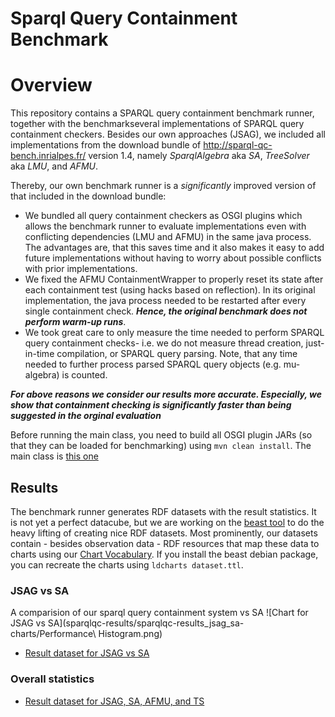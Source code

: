 # Sparql Query Containment Benchmark

# Overview

This repository contains a SPARQL query containment benchmark runner, together with the benchmarkseveral implementations of SPARQL query containment checkers.
Besides our own approaches (JSAG), we included all implementations from the download bundle of
http://sparql-qc-bench.inrialpes.fr/ version 1.4, namely *SparqlAlgebra* aka *SA*, *TreeSolver* aka *LMU*, and *AFMU*.

Thereby, our own benchmark runner is a *significantly* improved version of that included in the download bundle:

* We bundled all query containment checkers as OSGI plugins which allows the benchmark runner to evaluate implementations even with conflicting dependencies (LMU and AFMU) in the same java process. The advantages are, that this saves time and it also makes it easy to add future implementations without having to worry about possible conflicts with prior implementations.
* We fixed the AFMU ContainmentWrapper to properly reset its state after each containment test (using hacks based on reflection). In its original implementation, the java process needed to be restarted after every single containment check. ***Hence, the original benchmark does not perform warm-up runs***.
* We took great care to only measure the time needed to perform SPARQL query containment checks- i.e. we do not measure thread creation, just-in-time compilation, or SPARQL query parsing. Note, that any time needed to further process parsed SPARQL query objects (e.g. mu-algebra) is counted.

***For above reasons we consider our results more accurate. Especially, we show that containment checking is significantly faster than being suggested in the orginal evaluation***


Before running the main class, you need to build all OSGI plugin JARs (so that they can be loaded for benchmarking) using `mvn clean install`.
The main class is [this one](develop/benchmarking/sparqlqc-jena3/sparqlqc-core/src/main/java/fr/inrialpes/tyrexmo/testqc/MainTestContain.java)

## Results

The benchmark runner generates RDF datasets with the result statistics. It is not yet a perfect datacube, but we are
working on the [beast tool](https://github.com/SmartDataAnalytics/Beast) to do the heavy lifting of creating nice RDF datasets.
Most prominently, our datasets contain - besides observation data - RDF resources that map these data to charts using our [Chart Vocabulary](https://github.com/SmartDataAnalytics/Beast/tree/develop#charts-in-rdf---the-chart-vocabulary).
If you install the beast debian package, you can recreate the charts using `ldcharts dataset.ttl`.


### JSAG vs SA
A comparision of our sparql query containment system vs SA
![Chart for JSAG vs SA](sparqlqc-results/sparqlqc-results_jsag_sa-charts/Performance\ Histogram.png)

* [Result dataset for JSAG vs SA](sparqlqc-results/sparqlqc-results_jsag_sa.ttl)


### Overall statistics
* [Result dataset for JSAG, SA, AFMU, and TS](sparqlqc-results/sparqlqc-results_jsag_sa_afmu_ts.ttl)



